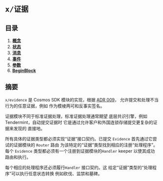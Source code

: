 # `x/证据`

## 目录

<!-- 目录 -->

1. **[概念](01_concepts.md)**
2. **[状态](02_state.md)**
3. **[消息](03_messages.md)**
4. **[事件](04_events.md)**
5. **[参数](05_params.md)**
6. **[BeginBlock](06_begin_block.md)**

## 摘要

`x/evidence` 是 Cosmos SDK 模块的实现，根据 [ADR 009](./../../../docs/architecture/adr-009-evidence-module.md)，
允许提交和处理不当行为的任意证据，例如
作为模棱两可和反事实签名。

证据模块不同于标准证据处理，标准证据处理通常期望
底层共识引擎，例如Tendermint，自动提交证据时
它是通过允许客户和外国连锁存储提交更复杂的证据来发现的
直接地。

所有具体的证据类型都必须实现“证据”接口契约。已提交
`Evidence` 首先通过它尝试的证据模块的 `Router` 路由
为该特定的“证据”类型找到相应的注册“处理程序”。
每个 `Evidence` 类型都必须有一个注册到证据模块的`Handler`
keeper 以使其成功路由和执行。

每个相应的处理程序还必须履行`Handler` 接口契约。这
给定“证据”类型的“处理程序”可以执行任意状态转换
例如砍伐、监禁和墓碑。